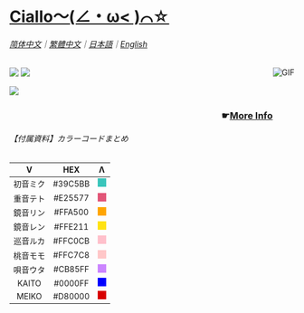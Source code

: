 # [Ciallo～(∠・ω< )⌒☆](https://ciallo.cc/)
###### [简体中文](https://www.gov.cn/)｜[繁體中文](http://big5.www.gov.cn/gate/big5/www.gov.cn/)｜[日本語](https://www.kunaicho.go.jp/)｜[English](https://www.gov.uk/)

<a href='https://www.yuzu-soft.com/'><img height="140rem" align="right" alt="GIF" src="https://images.steamusercontent.com/ugc/1978799724366614584/BBE229BA58B6171E71D2D05800A79BF1B131A515/?imw=5000&imh=5000&ima=fit&impolicy=Letterbox&imcolor=%23000000&letterbox=false" /></a>

<a href="https://github.com/anuraghazra/github-readme-stats"><img height="140rem" src="https://github-readme-stats.vercel.app/api/?username=Shameimaru-Ayaya&show_icons=true&title_color=39c5bb&icon_color=39c5bb&rank_icon=percentile&locale=cn&include_all_commits=true"></a>
<a href="https://github.com/anuraghazra/github-readme-stats"><img height="140rem" src="https://github-readme-stats.vercel.app/api/top-langs?username=Shameimaru-Ayaya&layout=compact&title_color=39c5bb&hide=jupyter%20notebook&langs_count=8&size_weight=0.1&count_weight=0.9&locale=cn"></a>

<a href="https://github.com/Ashutosh00710/github-readme-activity-graph/"><img height="197rem" src="https://github-readme-activity-graph.vercel.app/graph?username=Shameimaru-Ayaya&color=e25577&line=e25577&point=e25577&days=60"></a>
### <p align="right">☛<a href="https://shameimaru-ayaya.github.io/">More Info</a></p>

###### 【付属資料】カラーコードまとめ
| V | HEX | Λ |
|:---:|:---:|:---:|
| 初音ミク | \#39C5BB | <img src="./colors/39C5BB.png" alt="#39C5BB" height="15px"> |
| 重音テト | \#E25577 | <img src="./colors/E25577.png" alt="#E25577" height="15px"> |
| 鏡音リン | \#FFA500 | <img src="./colors/FFA500.png" alt="#FFA500" height="15px"> |
| 鏡音レン | \#FFE211 | <img src="./colors/FFE211.png" alt="#FFE211" height="15px"> |
| 巡音ルカ | \#FFC0CB | <img src="./colors/FFC0CB.png" alt="#FFC0CB" height="15px"> |
| 桃音モモ | \#FFC7C8 | <img src="./colors/FFC7C8.png" alt="#FFC7C8" height="15px"> |
| 唄音ウタ | \#CB85FF | <img src="./colors/CB85FF.png" alt="#CB85FF" height="15px"> |
| KAITO | \#0000FF | <img src="./colors/0000FF.png" alt="#0000FF" height="15px"> |
| MEIKO | \#D80000 | <img src="./colors/D80000.png" alt="#D80000" height="15px"> |
